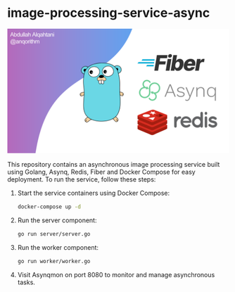 # image-processing-service-async

![background](./assets/background.png)

This repository contains an asynchronous image processing service built using Golang, Asynq, Redis, Fiber and Docker
Compose for easy deployment. To run the service, follow these steps:

1. Start the service containers using Docker Compose:
   ```bash
   docker-compose up -d
   ```

2. Run the server component:
   ```bash
   go run server/server.go
   ```

3. Run the worker component:
   ```bash
   go run worker/worker.go
   ```

4. Visit Asynqmon on port 8080 to monitor and manage asynchronous tasks.

